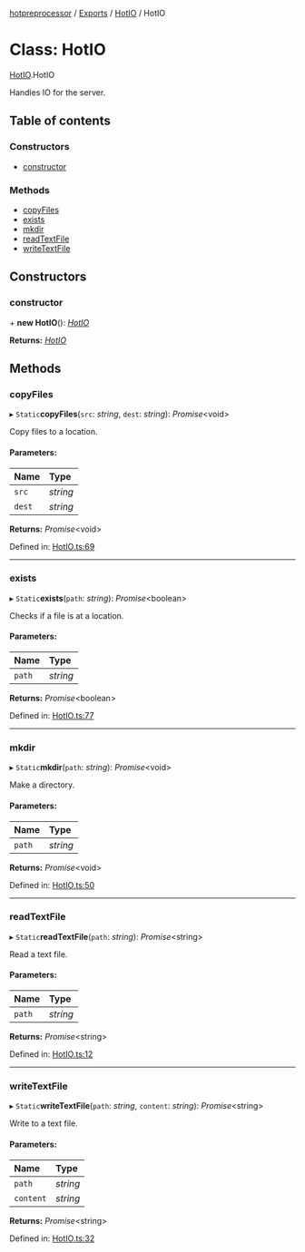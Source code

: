 [hotpreprocessor](../README.md) / [Exports](../modules.md) / [HotIO](../modules/hotio.md) / HotIO

# Class: HotIO

[HotIO](../modules/hotio.md).HotIO

Handles IO for the server.

## Table of contents

### Constructors

- [constructor](hotio.hotio-1.md#constructor)

### Methods

- [copyFiles](hotio.hotio-1.md#copyfiles)
- [exists](hotio.hotio-1.md#exists)
- [mkdir](hotio.hotio-1.md#mkdir)
- [readTextFile](hotio.hotio-1.md#readtextfile)
- [writeTextFile](hotio.hotio-1.md#writetextfile)

## Constructors

### constructor

\+ **new HotIO**(): [*HotIO*](hotio.hotio-1.md)

**Returns:** [*HotIO*](hotio.hotio-1.md)

## Methods

### copyFiles

▸ `Static`**copyFiles**(`src`: *string*, `dest`: *string*): *Promise*<void\>

Copy files to a location.

#### Parameters:

Name | Type |
:------ | :------ |
`src` | *string* |
`dest` | *string* |

**Returns:** *Promise*<void\>

Defined in: [HotIO.ts:69](https://github.com/OurFreeLight/HotPreprocessor/blob/2227d35/src/HotIO.ts#L69)

___

### exists

▸ `Static`**exists**(`path`: *string*): *Promise*<boolean\>

Checks if a file is at a location.

#### Parameters:

Name | Type |
:------ | :------ |
`path` | *string* |

**Returns:** *Promise*<boolean\>

Defined in: [HotIO.ts:77](https://github.com/OurFreeLight/HotPreprocessor/blob/2227d35/src/HotIO.ts#L77)

___

### mkdir

▸ `Static`**mkdir**(`path`: *string*): *Promise*<void\>

Make a directory.

#### Parameters:

Name | Type |
:------ | :------ |
`path` | *string* |

**Returns:** *Promise*<void\>

Defined in: [HotIO.ts:50](https://github.com/OurFreeLight/HotPreprocessor/blob/2227d35/src/HotIO.ts#L50)

___

### readTextFile

▸ `Static`**readTextFile**(`path`: *string*): *Promise*<string\>

Read a text file.

#### Parameters:

Name | Type |
:------ | :------ |
`path` | *string* |

**Returns:** *Promise*<string\>

Defined in: [HotIO.ts:12](https://github.com/OurFreeLight/HotPreprocessor/blob/2227d35/src/HotIO.ts#L12)

___

### writeTextFile

▸ `Static`**writeTextFile**(`path`: *string*, `content`: *string*): *Promise*<string\>

Write to a text file.

#### Parameters:

Name | Type |
:------ | :------ |
`path` | *string* |
`content` | *string* |

**Returns:** *Promise*<string\>

Defined in: [HotIO.ts:32](https://github.com/OurFreeLight/HotPreprocessor/blob/2227d35/src/HotIO.ts#L32)
